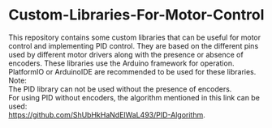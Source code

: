 # Custom-Libraries-For-Motor-Control

This repository contains some custom libraries that can be useful for motor control and implementing PID control. They are based on the different pins used by different motor drivers along with the presence or absence of encoders. These libraries use the Arduino framework for operation. PlatformIO or ArduinoIDE are recommended to be used for these libraries.  
Note:  
The PID library can not be used without the presence of encoders.  
For using PID without encoders, the algorithm mentioned in this link can be used:  
https://github.com/ShUbHkHaNdElWaL493/PID-Algorithm.
